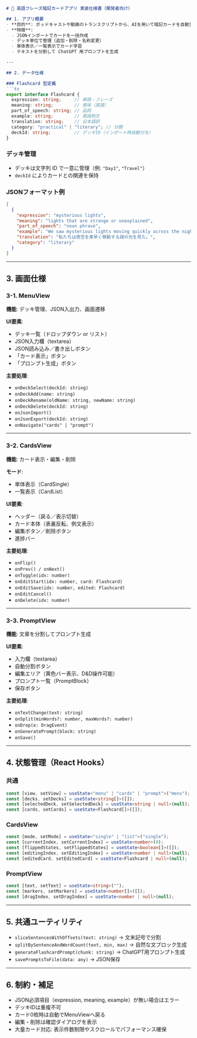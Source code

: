 ````markdown
# 📑 英語フレーズ暗記カードアプリ 実装仕様書（開発者向け）

## 1. アプリ概要
- **目的**: ポッドキャストや動画のトランスクリプトから、AIを用いて暗記カードを自動生成する。  
- **特徴**:
  - JSONインポートでカードを一括作成  
  - デッキ単位で管理（追加・削除・名称変更）  
  - 単体表示／一覧表示でカード学習  
  - テキストを分割して ChatGPT 用プロンプトを生成  

---

## 2. データ仕様

### Flashcard 型定義
```ts
export interface Flashcard {
  expression: string;     // 単語・フレーズ
  meaning: string;        // 意味（英語）
  part_of_speech: string; // 品詞
  example: string;        // 英語例文
  translation: string;    // 日本語訳
  category: "practical" | "literary"; // 分類
  deckId: string;         // デッキID（インポート時自動付与）
}
````

### デッキ管理

* デッキは文字列 ID で一意に管理（例: `"Day1"`, `"Travel"`）
* `deckId` によりカードとの関連を保持

### JSONフォーマット例

```json
[
  {
    "expression": "mysterious lights",
    "meaning": "lights that are strange or unexplained",
    "part_of_speech": "noun phrase",
    "example": "We saw mysterious lights moving quickly across the night sky.",
    "translation": "私たちは夜空を素早く移動する謎の光を見た。",
    "category": "literary"
  }
]
```

---

## 3. 画面仕様

### 3-1. MenuView

**機能**: デッキ管理、JSON入出力、画面遷移

**UI要素**:

* デッキ一覧（ドロップダウン or リスト）
* JSON入力欄（textarea）
* JSON読み込み／書き出しボタン
* 「カード表示」ボタン
* 「プロンプト生成」ボタン

**主要処理**:

* `onDeckSelect(deckId: string)`
* `onDeckAdd(name: string)`
* `onDeckRename(oldName: string, newName: string)`
* `onDeckDelete(deckId: string)`
* `onJsonImport()`
* `onJsonExport(deckId: string)`
* `onNavigate("cards" | "prompt")`

---

### 3-2. CardsView

**機能**: カード表示・編集・削除

**モード**:

* 単体表示（CardSingle）
* 一覧表示（CardList）

**UI要素**:

* ヘッダー（戻る／表示切替）
* カード本体（表裏反転、例文表示）
* 編集ボタン／削除ボタン
* 進捗バー

**主要処理**:

* `onFlip()`
* `onPrev() / onNext()`
* `onToggle(idx: number)`
* `onEditStart(idx: number, card: Flashcard)`
* `onEditSave(idx: number, edited: Flashcard)`
* `onEditCancel()`
* `onDelete(idx: number)`

---

### 3-3. PromptView

**機能**: 文章を分割してプロンプト生成

**UI要素**:

* 入力欄（textarea）
* 自動分割ボタン
* 編集エリア（黄色バー表示、D\&D操作可能）
* プロンプト一覧（PromptBlock）
* 保存ボタン

**主要処理**:

* `onTextChange(text: string)`
* `onSplit(minWords?: number, maxWords?: number)`
* `onDrop(e: DragEvent)`
* `onGeneratePrompt(block: string)`
* `onSave()`

---

## 4. 状態管理（React Hooks）

### 共通

```ts
const [view, setView] = useState<"menu" | "cards" | "prompt">("menu");
const [decks, setDecks] = useState<string[]>([]);
const [selectedDeck, setSelectedDeck] = useState<string | null>(null);
const [cards, setCards] = useState<Flashcard[]>([]);
```

### CardsView

```ts
const [mode, setMode] = useState<"single" | "list">("single");
const [currentIndex, setCurrentIndex] = useState<number>(0);
const [flippedStates, setFlippedStates] = useState<boolean[]>([]);
const [editingIndex, setEditingIndex] = useState<number | null>(null);
const [editedCard, setEditedCard] = useState<Flashcard | null>(null);
```

### PromptView

```ts
const [text, setText] = useState<string>("");
const [markers, setMarkers] = useState<number[]>([]);
const [dragIndex, setDragIndex] = useState<number | null>(null);
```

---

## 5. 共通ユーティリティ

* `sliceSentencesWithOffsets(text: string)` → 文末記号で分割
* `splitBySentenceAndWordCount(text, min, max)` → 自然な文ブロック生成
* `generateFlashcardPrompt(chunk: string)` → ChatGPT用プロンプト生成
* `savePromptsToFile(data: any)` → JSON保存

---

## 6. 制約・補足

* JSON必須項目（expression, meaning, example）が無い場合はエラー
* デッキIDは重複不可
* カード0枚時は自動でMenuViewへ戻る
* 編集・削除は確認ダイアログを表示
* 大量カード対応: 表示件数制限やスクロールでパフォーマンス確保

```


